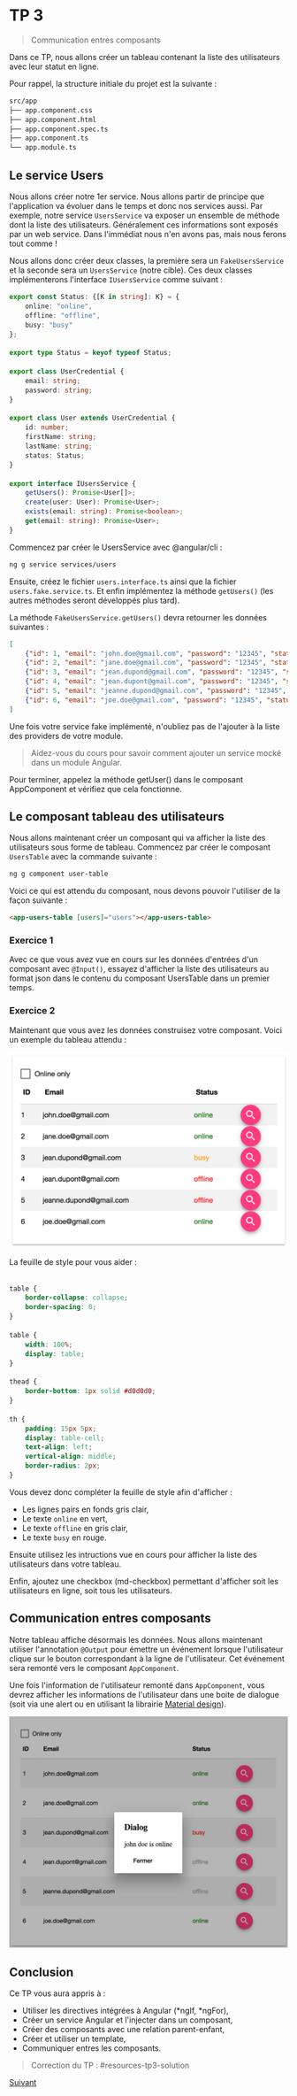 # TP 3
> Communication entres composants

Dans ce TP, nous allons créer un tableau contenant la liste des utilisateurs 
avec leur statut en ligne. 

Pour rappel, la structure initiale du projet est la suivante :

```bash
src/app
├── app.component.css
├── app.component.html
├── app.component.spec.ts
├── app.component.ts
└── app.module.ts
```

## Le service Users

Nous allons créer notre 1er service. Nous allons partir de principe que l'application va évoluer dans le temps et donc nos services
aussi. Par exemple, notre service `UsersService` va exposer un ensemble de méthode dont la liste des utilisateurs.
Généralement ces informations sont exposés par un web service. Dans l'immédiat nous n'en avons pas, mais nous ferons tout comme !

Nous allons donc créer deux classes, la première sera un `FakeUsersService` et la seconde sera un `UsersService` (notre cible).
Ces deux classes implémenterons l'interface `IUsersService` comme suivant :

```typescript
export const Status: {[K in string]: K} = {
    online: "online",
    offline: "offline",
    busy: "busy"
};

export type Status = keyof typeof Status;

export class UserCredential {
    email: string;
    password: string;
}

export class User extends UserCredential {
    id: number;
    firstName: string;
    lastName: string;
    status: Status;
}

export interface IUsersService {
    getUsers(): Promise<User[]>;
    create(user: User): Promise<User>;
    exists(email: string): Promise<boolean>;
    get(email: string): Promise<User>;
}
```

Commencez par créer le UsersService avec @angular/cli :

```bash
ng g service services/users
```

Ensuite, créez le fichier `users.interface.ts` ainsi que la fichier `users.fake.service.ts`.
Et enfin implémentez la méthode `getUsers()` (les autres méthodes seront développés plus tard).

La méthode `FakeUsersService.getUsers()` devra retourner les données suivantes :

```json
[
    {"id": 1, "email": "john.doe@gmail.com", "password": "12345", "status": "online"},
    {"id": 2, "email": "jane.doe@gmail.com", "password": "12345", "status": "online"},
    {"id": 3, "email": "jean.dupond@gmail.com", "password": "12345", "status": "busy"},
    {"id": 4, "email": "jean.dupont@gmail.com", "password": "12345", "status": "offline"},
    {"id": 5, "email": "jeanne.dupond@gmail.com", "password": "12345", "status": "offline"},
    {"id": 6, "email": "joe.doe@gmail.com", "password": "12345", "status": "online"}
]
```

Une fois votre service fake implémenté, n'oubliez pas de l'ajouter à la liste des providers de votre module. 

> Aidez-vous du cours pour savoir comment ajouter un service mocké dans un module Angular.

Pour terminer, appelez la méthode getUser() dans le composant AppComponent et vérifiez que cela fonctionne.

## Le composant tableau des utilisateurs

Nous allons maintenant créer un composant qui va afficher la liste des utilisateurs sous forme de tableau.
Commencez par créer le composant `UsersTable` avec la commande suivante :

```bash
ng g component user-table
```

Voici ce qui est attendu du composant, nous devons pouvoir l'utiliser de la façon suivante :

```html
<app-users-table [users]="users"></app-users-table>
```
### Exercice 1

Avec ce que vous avez vue en cours sur les données d'entrées d'un composant avec `@Input()`, essayez d'afficher la liste des utilisateurs 
au format json dans le contenu du composant UsersTable dans un premier temps.

### Exercice 2

Maintenant que vous avez les données construisez votre composant. Voici un exemple du tableau attendu :

![max-300](images/users-table.png) 

La feuille de style pour vous aider :
```css

table {
    border-collapse: collapse;
    border-spacing: 0;
}

table {
    width: 100%;
    display: table;
}

thead {
    border-bottom: 1px solid #d0d0d0;
}

th {
    padding: 15px 5px;
    display: table-cell;
    text-align: left;
    vertical-align: middle;
    border-radius: 2px;
}
```

Vous devez donc compléter la feuille de style afin d'afficher :

* Les lignes pairs en fonds gris clair,
* Le texte `online` en vert,
* Le texte `offline` en gris clair,
* Le texte `busy` en rouge.

Ensuite utilisez les intructions vue en cours pour afficher la liste des utilisateurs dans votre tableau.

Enfin, ajoutez une checkbox (md-checkbox) permettant d'afficher soit les utilisateurs en ligne, 
soit tous les utilisateurs.


## Communication entres composants

Notre tableau affiche désormais les données. Nous allons maintenant utiliser l'annotation `@Output` pour émettre 
un événement lorsque l'utilisateur clique sur le bouton correspondant à la ligne de l'utilisateur.
Cet événement sera remonté vers le composant `AppComponent`.

Une fois l'information de l'utilisateur remonté dans `AppComponent`, vous devrez afficher les informations de l'utilisateur 
dans une boite de dialogue (soit via une alert ou en utilisant la librairie [Material design](https://material.angular.io/components/component/dialog)).

![max-300](images/user-table-and-popin.png) 


## Conclusion

Ce TP vous aura appris à :

* Utiliser les directives intégrées à Angular (*ngIf, *ngFor),
* Créer un service Angular et l'injecter dans un composant,
* Créer des composants avec une relation parent-enfant,
* Créer et utiliser un template,
* Communiquer entres les composants.


> Correction du TP : #resources-tp3-solution


[Suivant](tp4-formulaires-routes.md)

